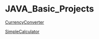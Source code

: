 # JAVA_Basic_Projects
[CurrencyConverter](https://github.com/Tech-Tiyasa/JAVA_Basic_Projects/commit/5b01cbb47bbdd7193bd5aa843ce1fe2e39d2d9a0)

[SimpleCalculator](https://github.com/Tech-Tiyasa/JAVA_Basic_Projects/commit/aab28979954c28854eda5b0d1c066154e49eac3d)

